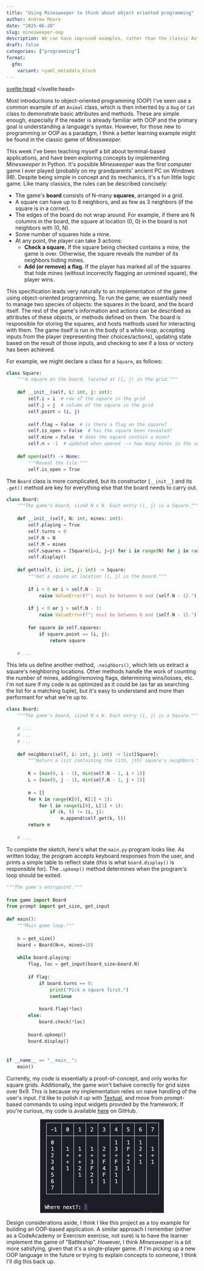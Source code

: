 ```yaml
---
title: "Using Minesweeper to think about object oriented programming"
author: Andrew Moore
date: "2025-06-20"
slug: minesweeper-oop
description: We can have improved examples, rather than the classic Animal, Dog, and Cat.
draft: false
categories: ["programming"]
format:
  gfm:
    variant: +yaml_metadata_block
---
```


<svelte:head>
  <meta property="og:image" content="./sweeper.png" />
  <meta name="twitter:image" content="./sweeper.png" />
</svelte:head>

Most introductions to object-oriented programming (OOP) I've seen use a common example of an `Animal` class, which is then inherited by a `Dog` or `Cat` class to demonstrate basic attributes and methods. These are simple enough, especially if the reader is already familiar with OOP and the primary goal is understanding a language's syntax. However, for those new to programming or OOP as a paradigm, I think a better learning example might be found in the classic game of _Minesweeper._

This week I've been teaching myself a bit about terminal-based applications, and have been exploring concepts by implementing _Minesweeper_ in Python. It's possible _Minesweeper_ was the first computer game I ever played (probably on my grandparents' ancient PC on Windows 98). Despite being simple in concept and its mechanics, it's a fun little logic game. Like many classics, the rules can be described concisely:

- The game's **board** consists of N-many **squares**, arranged in a grid.
- A square can have up to 8 neighbors, and as few as 3 neighbors (if the square is in a corner).
- The edges of the board do not wrap around. For example, if there are N columns in the board, the square at location (0, 0) in the board is not neighbors with (0, N).
- Some number of squares hide a mine.
- At any point, the player can take 3 actions:
  - **Check a square.** If the square being checked contains a mine, the game is over. Otherwise, the square reveals the number of its neighbors hiding mines.
  - **Add (or remove) a flag.** If the player has marked all of the squares that hide mines (without incorrectly flagging an unmined square), the player wins.

This specification leads very naturally to an implementation of the game using object-oriented programming. To run the game, we essentially need to manage two species of objects: the squares in the board, and the board itself. The rest of the game's information and actions can be described as attributes of these objects, or methods defined on them. The board is responsible for storing the squares, and hosts methods used for interacting with them. The game itself is run in the body of a while-loop, accepting inputs from the player (representing their choices/actions), updating state based on the result of those inputs, and checking to see if a loss or victory has been achieved.

For example, we might declare a class for a `Square`, as follows:

```python
class Square:
    """A square on the board, located at (i, j) in the grid."""

    def __init__(self, i: int, j: int):
        self.i = i  # row of the square in the grid
        self.j = j  # column of the square in the grid
        self.point = (i, j)

        self.flag = False  # is there a flag on the square?
        self.is_open = False  # has the square been revealed?
        self.mine = False  # does the square contain a mine?
        self.n = -1  # updated when opened --> how many mines in the square's neighbors?

    def open(self) -> None:
        """Reveal the tile."""
        self.is_open = True
```

The `Board` class is more complicated, but its constructor (`__init__`) and its `.get()` method are key for everything else that the board needs to carry out.

```python
class Board:
    """The game's board, sized N x N. Each entry (i, j) is a Square."""

    def __init__(self, N: int, mines: int):
        self.playing = True
        self.turns = 0
        self.N = N
        self.M = mines
        self.squares = [Square(i=i, j=j) for i in range(N) for j in range(N)]
        self.display()

    def get(self, i: int, j: int) -> Square:
        """Get a square at location (i, j) in the board."""

        if i < 0 or i > self.N - 1:
            raise ValueError(f"i must be between 0 and {self.N - 1}.")

        if j < 0 or j > self.N - 1:
            raise ValueError(f"j must be between 0 and {self.N - 1}.")

        for square in self.squares:
            if square.point == (i, j):
                return square

    # ...
```

This lets us define another method, `.neighbors()`, which lets us extract a square's neighboring locations. Other methods handle the work of counting the number of mines, adding/removing flags, determining wins/losses, etc. I'm not sure if my code is as optimized as it could be (as far as searching the list for a matching tuple), but it's easy to understand and more than performant for what we're up to.

```python
class Board:
    """The game's board, sized N x N. Each entry (i, j) is a Square."""

    # ...
    # ...
    # ...

    def neighbors(self, i: int, j: int) -> list[Square]:
        """Return a list containing the (ith, jth) square's neighbors."""

        K = [max(0, i - 1), min(self.N - 1, i + 1)]
        L = [max(0, j - 1), min(self.N - 1, j + 1)]

        m = []
        for k in range(K[0], K[1] + 1):
            for l in range(L[0], L[1] + 1):
                if (k, l) != (i, j):
                    m.append(self.get(k, l))
        return m

    # ...
```

To complete the sketch, here's what the `main.py` program looks like. As written today, the program accepts keyboard responses from the user, and prints a simple table to reflect state (this is what `board.display()` is responsible for). The `.upkeep()` method determines when the program's loop should be exited.

```python
"""The game's entrypoint."""

from game import Board
from prompt import get_size, get_input

def main():
    """Main game loop."""

    n = get_size()
    board = Board(N=n, mines=10)

    while board.playing:
        flag, loc = get_input(board_size=board.N)

        if flag:
            if board.turns == 0:
                print("Pick a square first.")
                continue

            board.flag(*loc)
        else:
            board.check(*loc)

        board.upkeep()
        board.display()


if __name__ == "__main__":
    main()
```

Currently, my code is essentially a proof-of-concept, and only works for square grids. Additionally, the game won't behave correctly for grid sizes over 9x9. This is because my implementation relies on naive handling of the user's input. I'd like to polish it up with [Textual](https://textual.textualize.io/), and move from prompt-based commands to using input widgets provided by the framework. If you're curious, my code is available [here](https://github.com/ndrewwm/minesweeper) on GitHub.

<center>

![A screenshot of the terminal program running.](./sweeper.png)
</center>

Design considerations aside, I think I like this project as a toy example for building an OOP-based application. A similar approach I remember (either as a CodeAcademy or Exercism exercise, not sure) is to have the learner implement the game of "Battleship". However, I think _Minesweeper_ is a bit more satisfying, given that it's a single-player game. If I'm picking up a new OOP language in the future or trying to explain concepts to someone, I think I'll dig this back up.
